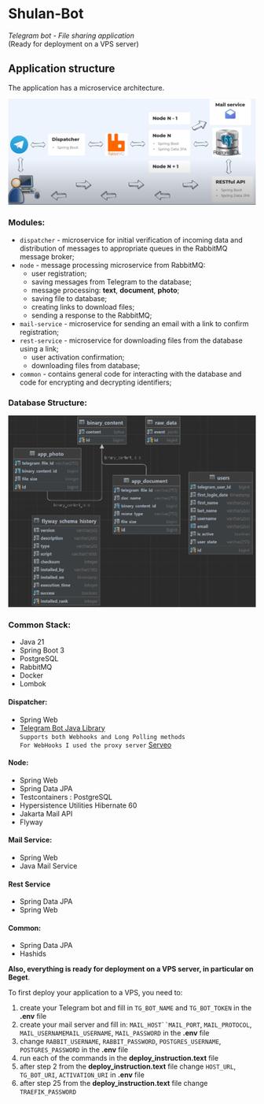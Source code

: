 # Shulan-Bot

*Telegram bot - File sharing application* <br>
(Ready for deployment on a VPS server)

## Application structure

The application has a microservice architecture.

![](./media/architecture.PNG "architecture")

### Modules:

- `dispatcher` - microservice for initial verification of incoming data and distribution of messages to appropriate
  queues in the RabbitMQ message broker;
- `node` - message processing microservice from RabbitMQ:
    - user registration;
    - saving messages from Telegram to the database;
    - message processing: **text**, **document**, **photo**;
    - saving file to database;
    - creating links to download files;
    - sending a response to the RabbitMQ;
- `mail-service` - microservice for sending an email with a link to confirm registration;
- `rest-service` - microservice for downloading files from the database using a link;
    - user activation confirmation;
    - downloading files from database;
- `common` - contains general code for interacting with the database and code for encrypting and decrypting identifiers;

### Database Structure:

![](./media/db_structure.PNG "db_structure")

### Common Stack:

- Java 21
- Spring Boot 3
- PostgreSQL
- RabbitMQ
- Docker
- Lombok

#### Dispatcher:

- Spring Web
- [Telegram Bot Java Library](https://github.com/rubenlagus/TelegramBots)<br>
  `Supports both Webhooks and Long Polling methods`<br>
  `For WebHooks I used the proxy server` [Serveo](https://serveo.net/)

#### Node:

- Spring Web
- Spring Data JPA
- Testcontainers : PostgreSQL
- Hypersistence Utilities Hibernate 60
- Jakarta Mail API
- Flyway

#### Mail Service:

- Spring Web
- Java Mail Service

#### Rest Service

- Spring Data JPA
- Spring Web

#### Common:

- Spring Data JPA
- Hashids

**Also, everything is ready for deployment on a VPS server, in particular on Beget**.

To first deploy your application to a VPS, you need to:

1. create your Telegram bot and fill in `TG_BOT_NAME` and `TG_BOT_TOKEN` in the **.env** file
2. create your mail server and fill
   in: `MAIL_HOST``MAIL_PORT`, `MAIL_PROTOCOL`, `MAIL_USERNAMEMAIL_USERNAME`, `MAIL_PASSWORD` in the **.env** file
3. change `RABBIT_USERNAME`, `RABBIT_PASSWORD`, `POSTGRES_USERNAME`, `POSTGRES_PASSWORD` in the **.env** file
4. run each of the commands in the **deploy_instruction.text** file
5. after step 2 from the **deploy_instruction.text** file change `HOST_URL`, `TG_BOT_URI`, `ACTIVATION_URI` in **.env**
   file
6. after step 25 from the **deploy_instruction.text** file change `TRAEFIK_PASSWORD`